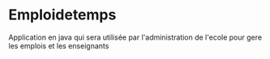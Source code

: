 # Emploidetemps
Application en java qui sera utilisée par l'administration de l'ecole pour gere les emplois et les enseignants
